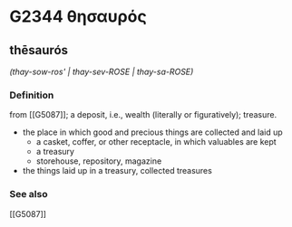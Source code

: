 # G2344 θησαυρός

## thēsaurós

_(thay-sow-ros' | thay-sev-ROSE | thay-sa-ROSE)_

### Definition

from [[G5087]]; a deposit, i.e., wealth (literally or figuratively); treasure.

- the place in which good and precious things are collected and laid up
  - a casket, coffer, or other receptacle, in which valuables are kept
  - a treasury
  - storehouse, repository, magazine
- the things laid up in a treasury, collected treasures

### See also

[[G5087]]

